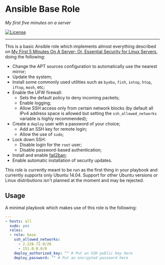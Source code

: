 # Ansible Base Role

_My first five minutes on a server_

[![License](http://img.shields.io/badge/license-MIT-blue.svg?style=flat)](http://choosealicense.com/licenses/mit/)

--------------------------------------------------------------------------------

This is a basic Ansible role which implements almost everything described on [My First 5 Minutes On
A Server; Or, Essential Security for Linux
Servers](http://plusbryan.com/my-first-5-minutes-on-a-server-or-essential-security-for-linux-servers),
doing the following:

* Change the APT sources configuration to automatically use the nearest mirror;
* Update the system;
* Install some commonly used utilities such as `byobu`, `fish`, `iotop`, `htop`, `iftop`, `mosh`,
  etc;
* Enable the UFW firewall:
  - Sets the default policy to deny incoming packets;
  - Enable logging;
  - Allow SSH access only from certain network blocks (by default all IPv4 address space is allowed
    but setting the `ssh_allowed_networks` variable is highly recommended);
* Create a `deploy` user with a password of your choice;
  - Add an SSH key for remote login;
  - Allow the use of `sudo`;
* Lock down SSH:
  - Disable login for the `root` user;
  - Disable password-based authentication;
* Install and enable [fail2ban](http://www.fail2ban.org/wiki/index.php/Main_Page);
* Enable automatic installation of security updates.

This role is currently meant to be run as the first thing in your playbook and currently supports
only Ubuntu 14.04. Support for other Ubuntu versions or Linux distributions isn't planned at the
moment and may be rejected.


## Usage

A minimal playbook which makes use of this role is the following:

```yaml
---
- hosts: all
  sudo: yes
  roles:
  - role: base
    ssh_allowed_networks:
      - 2.228.72.0/26
      - 151.0.0.0/8
    deploy_authorized_key: "" # Put an SSH public key here
    deploy_password: "" # Put an encrypted password here
```
